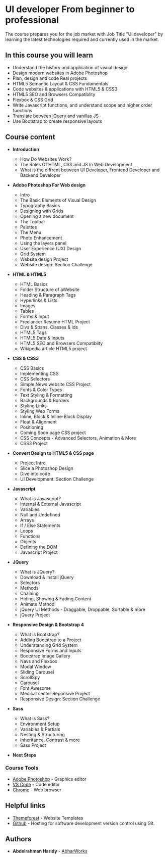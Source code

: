 # UI developer From beginner to professional

The course prepares you for the job market with Job Title "UI developer" by learning the latest technologies required and currently used in the market.

## In this course you will learn

* Understand the history and application of visual design
* Design modern websites in Adobe Photoshop
* Plan, design and code Real projects
* HTML5 Semantic Layout & CSS Fundamentals
* Code websites & applications with HTML5 & CSS3
* HTML5 SEO and Browsers Compatiblity
* Flexbox & CSS Grid
* Write Javascript functions, and understand scope and higher order functions
* Translate between jQuery and vanillas JS
* Use Bootstrap to create responsive layouts

## Course content

* **Introduction**
    * How Do Websites Work?
    * The Roles Of HTML, CSS and JS In Web Development
    * What is the diffrent between UI Developer, Frontend Developer and Backend Developer

* **Adobe Photoshop For Web design**
    * Intro
    * The Basic Elements of Visual Design
    * Typography Basics
    * Designing with Grids
    * Opening a new document
    * The Toolbar
    * Palettes
    * The Menu
    * Photo Enhancement
    * Using the layers panel
    * User Experience (UX) Design
    * Grid System
    * Website design Project
    * Website design: Section Challenge

* **HTML & HTML5**
    * HTML Basics
    * Folder Structure of aWebsite
    * Heading & Paragraph Tags
    * Hyperlinks & Lists
    * Images
    * Tables
    * Forms & Input
    * Freelancer Resume HTML Project
    * Divs & Spans, Classes & Ids
    * HTML5 Tags
    * HTML5 Date & Inputs
    * HTML5 SEO and Browsers Compatiblity
    * Wikipedia article HTML5 project

* **CSS & CSS3**
    * CSS Basics
    * Implementing CSS
    * CSS Selectors
    * Simple News website CSS Project
    * Fonts & Color Types
    * Text Styling & Formatting
    * Backgrounds & Borders
    * Styling Links
    * Styling Web Forms
    * Inline, Block & Inline-Block Display
    * Float & Alignment
    * Positioning
    * Coming Soon page CSS project
    * CSS Concepts - Advanced Selectors, Animation & More
    * CSS3 Project

* **Convert Design to HTML5 & CSS page**
    * Project Intro
    * Slice a Photoshop Design
    * Dive into code
    * UI Development: Section Challenge

* **Javascript**
    * What is Javascript?
    * Internal & External Javascript
    * Variables
    * Null and Undefined
    * Arrays
    * If / Else Statements
    * Loops
    * Functions
    * Objects
    * Defining the DOM
    * Javascript Project

* **JQuery**
    * What is JQuery?
    * Download & Install jQuery
    * Selectors
    * Methods
    * Chaining
    * Hiding, Showing & Fading Content
    * Animate Method
    * jQuery UI Methods - Draggable, Droppable, Sortable & more
    * jQuery Project
    
* **Responsive Design & Bootstrap 4**
    * What is Bootstrap?
    * Adding Bootstrap to a Project
    * Understanding Grid System
    * Responsive Forms and Inputs
    * Bootstrap Image Gallery
    * Navs and Flexbox
    * Modal Window
    * Sliding Carousel
    * ScrollSpy
    * Carousel
    * Font Awesome
    * Medical center Reponsive Project
    * Responsive Design: Section Challenge

* **Sass**
    * What Is Sass?
    * Environment Setup
    * Variables & Partials
    * Nesting & Structuring
    * Inheritance, Contrast & more
    * Sass Project

* **Next Steps**
    

### Course Tools

* [Adobe Photoshop](https://www.adobe.com/mena_en/products/photoshop.html) - Graphics editor
* [VS Code](https://code.visualstudio.com/) - Code editor
* [Chrome](https://www.google.com/chrome/) - Web browser

## Helpful links

* [Themeforest](https://themeforest.net/) - Website Templates
* [Github](https://github.com/) - Hosting for software development version control using Git.


## Authors

* **Abdelrahman Haridy** - [AbharWorks](http://abharworks.com/)
